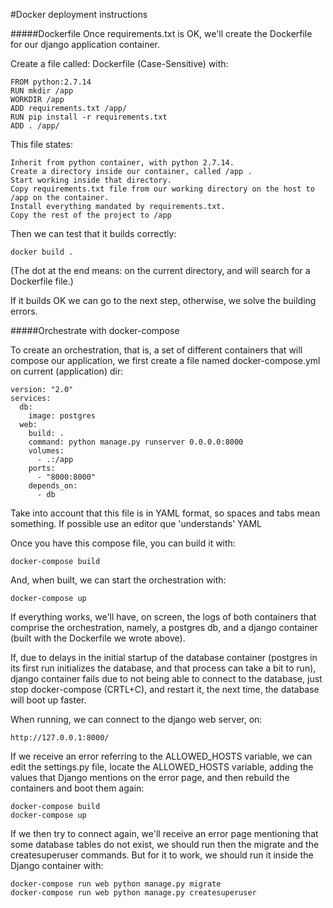 #Docker deployment instructions

#####Dockerfile
Once requirements.txt is OK, we'll create the Dockerfile for our django application container.

Create a file called: Dockerfile (Case-Sensitive) with:

    FROM python:2.7.14
    RUN mkdir /app
    WORKDIR /app
    ADD requirements.txt /app/
    RUN pip install -r requirements.txt
    ADD . /app/

This file states:

    Inherit from python container, with python 2.7.14.
    Create a directory inside our container, called /app .
    Start working inside that directory.
    Copy requirements.txt file from our working directory on the host to /app on the container.
    Install everything mandated by requirements.txt.
    Copy the rest of the project to /app

Then we can test that it builds correctly:
    
    docker build .

(The dot at the end means: on the current directory, and will search for a Dockerfile file.)

If it builds OK we can go to the next step, otherwise, we solve the building errors.

#####Orchestrate with docker-compose
    
To create an orchestration, that is, a set of different containers that will compose our application, 
we first create a file named docker-compose.yml on current (application) dir:

    version: "2.0"
    services:
      db:
        image: postgres
      web:
        build: .
        command: python manage.py runserver 0.0.0.0:8000
        volumes:
          - .:/app
        ports:
          - "8000:8000"
        depends_on:
          - db

Take into account that this file is in YAML format, so spaces and tabs mean something. If possible use an editor que 'understands' YAML

Once you have this compose file, you can build it with:

    docker-compose build

And, when built, we can start the orchestration with:

    docker-compose up

If everything works, we'll have, on screen, the logs of both containers that comprise the orchestration, namely, a postgres db, and a django container (built with the Dockerfile we wrote above).

If, due to delays in the initial startup of the database container (postgres in its first run initializes the database, and that process can take a bit to run), django container fails due to not being able to connect to the database, just stop docker-compose (CRTL+C), and restart it, the next time, the database will boot up faster.

When running, we can connect to the django web server, on:

    http://127.0.0.1:8000/

If we receive an error referring to the ALLOWED_HOSTS variable, we can edit the settings.py file, locate the ALLOWED_HOSTS variable, adding the values that Django mentions on the error page, and then rebuild the containers and boot them again:

    docker-compose build
    docker-compose up

If we then try to connect again, we'll receive an error page mentioning that some database tables do not exist, we should run then the migrate and the createsuperuser commands. But for it to work, we should run it inside the Django container with:

    docker-compose run web python manage.py migrate
    docker-compose run web python manage.py createsuperuser
